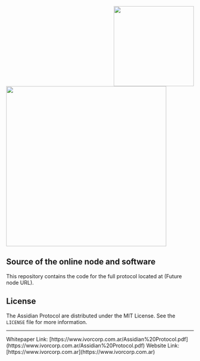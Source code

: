 <!--
*** Official Assidian Protocol README
*** by IvorCorp, 2022
-->

<a href="https://www.ivorcorp.com.ar/Assidian%20Protocol.pdf">
  <img src="https://www.ivorcorp.com.ar/assets/images/whitepaper.png" width="215px" align="right"/>
</a>


<a href="https://www.ivorcorp.com.ar">
  <img src="https://www.ivorcorp.com.ar/assets/images/logo.png" width="430px"/>
</a>

## Source of the online node and software

This repository contains the code for the full protocol located at (Future node URL).


## License

The Assidian Protocol are distributed under the MIT License. See the `LICENSE` file for more information.

<hr>
Whitepaper Link: [https://www.ivorcorp.com.ar/Assidian%20Protocol.pdf](https://www.ivorcorp.com.ar/Assidian%20Protocol.pdf)
Website Link: [https://www.ivorcorp.com.ar](https://www.ivorcorp.com.ar)

